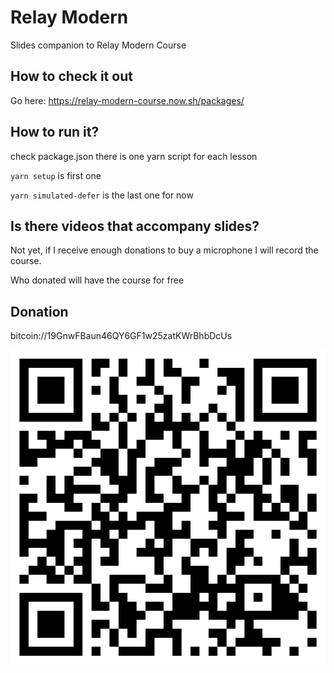 # Relay Modern

Slides companion to Relay Modern Course

## How to check it out

Go here: https://relay-modern-course.now.sh/packages/

## How to run it?

check package.json there is one yarn script for each lesson

`yarn setup` is first one

`yarn simulated-defer` is the last one for now

## Is there videos that accompany slides?
Not yet, if I receive enough donations to buy a microphone I will record the course.

Who donated will have the course for free

## Donation

bitcoin://19GnwFBaun46QY6GF1w25zatKWrBhbDcUs

![bitcoin](./img/sibelius.jpg)
